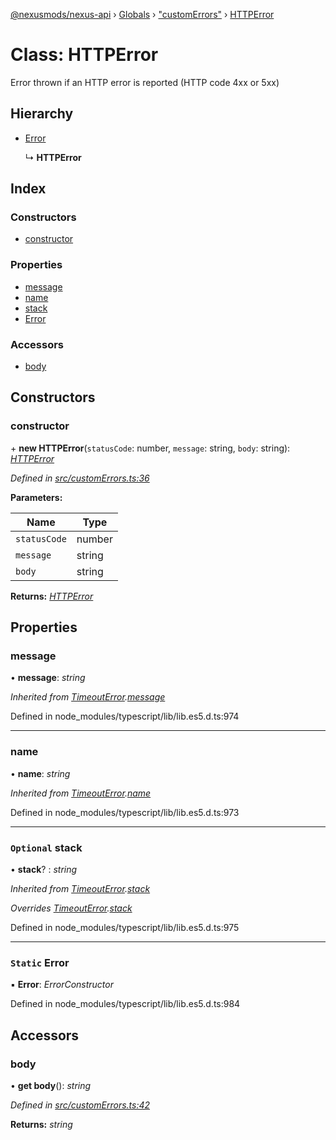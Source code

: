 [@nexusmods/nexus-api](../README.md) › [Globals](../globals.md) › ["customErrors"](../modules/_customerrors_.md) › [HTTPError](_customerrors_.httperror.md)

# Class: HTTPError

Error thrown if an HTTP error is reported (HTTP code 4xx or 5xx)

## Hierarchy

* [Error](_customerrors_.timeouterror.md#static-error)

  ↳ **HTTPError**

## Index

### Constructors

* [constructor](_customerrors_.httperror.md#constructor)

### Properties

* [message](_customerrors_.httperror.md#message)
* [name](_customerrors_.httperror.md#name)
* [stack](_customerrors_.httperror.md#optional-stack)
* [Error](_customerrors_.httperror.md#static-error)

### Accessors

* [body](_customerrors_.httperror.md#body)

## Constructors

###  constructor

\+ **new HTTPError**(`statusCode`: number, `message`: string, `body`: string): *[HTTPError](_customerrors_.httperror.md)*

*Defined in [src/customErrors.ts:36](https://github.com/Nexus-Mods/node-nexus-api/blob/master/src/customErrors.ts#L36)*

**Parameters:**

Name | Type |
------ | ------ |
`statusCode` | number |
`message` | string |
`body` | string |

**Returns:** *[HTTPError](_customerrors_.httperror.md)*

## Properties

###  message

• **message**: *string*

*Inherited from [TimeoutError](_customerrors_.timeouterror.md).[message](_customerrors_.timeouterror.md#message)*

Defined in node_modules/typescript/lib/lib.es5.d.ts:974

___

###  name

• **name**: *string*

*Inherited from [TimeoutError](_customerrors_.timeouterror.md).[name](_customerrors_.timeouterror.md#name)*

Defined in node_modules/typescript/lib/lib.es5.d.ts:973

___

### `Optional` stack

• **stack**? : *string*

*Inherited from [TimeoutError](_customerrors_.timeouterror.md).[stack](_customerrors_.timeouterror.md#optional-stack)*

*Overrides [TimeoutError](_customerrors_.timeouterror.md).[stack](_customerrors_.timeouterror.md#optional-stack)*

Defined in node_modules/typescript/lib/lib.es5.d.ts:975

___

### `Static` Error

▪ **Error**: *ErrorConstructor*

Defined in node_modules/typescript/lib/lib.es5.d.ts:984

## Accessors

###  body

• **get body**(): *string*

*Defined in [src/customErrors.ts:42](https://github.com/Nexus-Mods/node-nexus-api/blob/master/src/customErrors.ts#L42)*

**Returns:** *string*
